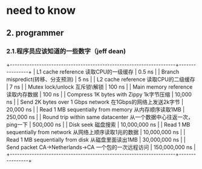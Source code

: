 # need to know


## 2. programmer

### 2.1.程序员应该知道的一些数字（jeff dean)

+--------------------------------------------------------------------+----------------+
| L1 cache reference 读取CPU的一级缓存                               | 0.5 ns         |
| Branch mispredict(转移、分支预测)                                  | 5 ns           |
| L2 cache reference 读取CPU的二级缓存                               | 7 ns           |
| Mutex lock/unlock 互斥锁\解锁                                      | 100 ns         |
| Main memory reference 读取内存数据                                 | 100 ns         |
| Compress 1K bytes with Zippy 1k字节压缩                            | 10,000 ns      |
| Send 2K bytes over 1 Gbps network 在1Gbps的网络上发送2k字节        | 20,000 ns      |
| Read 1 MB sequentially from memory 从内存顺序读取1MB               | 250,000 ns     |
| Round trip within same datacenter 从一个数据中心往返一次，ping一下 | 500,000 ns     |
| Disk seek   磁盘搜索                                               | 10,000,000 ns  |
| Read 1 MB sequentially from network 从网络上顺序读取1兆的数据      | 10,000,000 ns  |
| Read 1 MB sequentially from disk 从磁盘里面读出1MB                 | 30,000,000 ns  |
| Send packet CA->Netherlands->CA 一个包的一次远程访问               | 150,000,000 ns |
+--------------------------------------------------------------------+----------------+